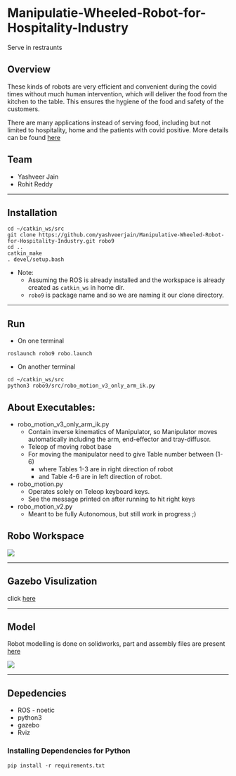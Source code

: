 # Manipulatie-Wheeled-Robot-for-Hospitality-Industry
Serve in restraunts

## Overview
These kinds of robots are very efficient and convenient during the covid times without much human intervention, which will deliver the food from the kitchen to the table. This ensures the hygiene of the food and safety of the customers. 

There are many applications instead of serving food, including but not limited to hospitality, home and the patients with covid positive. More details can be found [here](Report.pdf)

## Team
* Yashveer Jain
* Rohit Reddy

---

## Installation
```
cd ~/catkin_ws/src
git clone https://github.com/yashveerjain/Manipulative-Wheeled-Robot-for-Hospitality-Industry.git robo9
cd ..
catkin_make
. devel/setup.bash
```
* Note: 
    - Assuming the ROS is already installed and the workspace is already created as `catkin_ws` in home dir.
    - `robo9` is package name and so we are naming it our clone directory.

---

## Run
* On one terminal
```
roslaunch robo9 robo.launch
```
* On another terminal
```
cd ~/catkin_ws/src
python3 robo9/src/robo_motion_v3_only_arm_ik.py
```

## About Executables:
* robo_motion_v3_only_arm_ik.py
    - Contain inverse kinematics of Manipulator, so Manipulator moves automatically including the arm, end-effector and tray-diffusor.
    - Teleop of moving robot base
    - For moving the manipulator need to give Table number between (1-6)
        - where Tables 1-3 are in right direction of robot
        - and Table 4-6 are in left direction of robot.
* robo_motion.py
    - Operates solely on Teleop keyboard keys.
    - See the message printed on after running to hit right keys
* robo_motion_v2.py
    - Meant to be fully Autonomous, but still work in progress ;)

## Robo Workspace
![](robo_details/arm_workspace_end_effector_end_point.png)

---

## Gazebo Visulization
click [here](https://drive.google.com/file/d/1JSarveQId-FuYrpnsp-5kvK6pxswPh_k/view?usp=sharing)

---

## Model
Robot modelling is done on solidworks, part and assembly files are present [here](robot_part_files_solidworks/)

![](robo_details/robo.png)

---

## Depedencies
* ROS - noetic
* python3
* gazebo
* Rviz

### Installing Dependencies for Python
```
pip install -r requirements.txt
```
